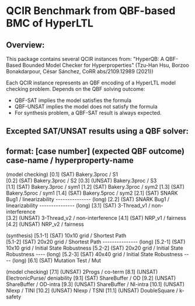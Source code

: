 # QCIR Benchmark from QBF-based BMC of HyperLTL

## Overview:
This package contains several QCIR instances from:
  "HyperQB: A QBF-Based Bounded Model Checker for Hyperproperties"
  (Tzu-Han Hsu, Borzoo Bonakdarpour, César Sánchez, CoRR abs/2109.12989 (2021))

Each QCIR instance represents an QBF encoding of a HyperLTL model checking problem.
Depends on the QBF solving outcome:
  - QBF-SAT   implies the model satisfies the formula
  - QBF-UNSAT implies the model does not satisfy the formula
  - For synthesis problem, a QBF-SAT result is always expected.

## Excepted SAT/UNSAT results using a QBF solver:
## format: [case number] (expected QBF outcome) case-name / hyperproperty-name

(model checking)
[0.1]   (SAT)    Bakery.3proc  / S1  
[0.2]   (SAT)    Bakery.3proc  / S2
[0.3]   (UNSAT)  Bakery.3proc  / S3  
[1.1]   (SAT)    Bakery.3proc  / sym1
[1.2]   (SAT)    Bakery.3proc  / sym2
[1.3]   (SAT)    Bakery.5proc  / sym1
[1.4]   (SAT)    Bakery.5proc  / sym2
[2.1]   (SAT)    SNARK Bug1    / linearizability --------------- (long)
[2.2]   (SAT)    SNARK Bug1    / linearizability --------------- (long)
[3.1]   (SAT)    3-Thread_v1   / non-interference     
[3.2]   (UNSAT)  3-Thread_v2   / non-interference
[4.1]   (SAT)    NRP_v1        / fairness
[4.2]   (UNSAT)  NRP_v2        / fairness

(synthesis)
[5.1-1] (SAT)    10x10 grid     / Shortest Path  
[5.1-2] (SAT)    20x20 grid     / Shortest Path --------------- (long)
[5.2-1] (SAT)    10x10 grid     / Initial State Robustness
[5.2-2] (SAT)    20x20 grid     / Initial State Robustness ---- (long)
[5.2-3] (SAT)    40x40 grid     / Initial State Robustness ---- (long)
[6.1]   (SAT)    Mutation Test  / Mut

(model checking)
[7.1]   (UNSAT)  2Progs         / co-term
[8.1]   (UNSAT)  ElectronicPurse/ deniability
[9.1]   (SAT)    ShareBuffer    / OD
[9.2]   (UNSAT)  ShareBuffer    / OD-intra
[9.3]   (UNSAT)  ShareBuffer    / NI-intra
[10.1]  (UNSAT)  NIexp          / TINI
[10.2]  (UNSAT)  NIexp          / TSNI
[11.1]  (UNSAT)  DoubleSquare   / k-safety
